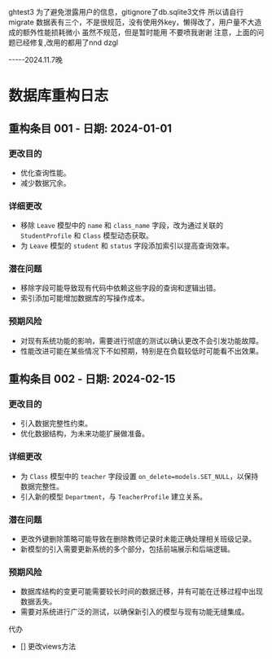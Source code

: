 ghtest3
为了避免泄露用户的信息，gitignore了db.sqlite3文件
所以请自行migrate
数据表有三个，不是很规范，没有使用外key，懒得改了，用户量不大造成的额外性能损耗微小
虽然不规范，但是暂时能用
不要喷我谢谢
 注意，上面的问题已经修复,改用的都用了nnd dzgl

 -----2024.11.7晚
 # 数据库重构日志

## 重构条目 001 - 日期: 2024-01-01

### 更改目的
- 优化查询性能。
- 减少数据冗余。

### 详细更改
- 移除 `Leave` 模型中的 `name` 和 `class_name` 字段，改为通过关联的 `StudentProfile` 和 `Class` 模型动态获取。
- 为 `Leave` 模型的 `student` 和 `status` 字段添加索引以提高查询效率。

### 潜在问题
- 移除字段可能导致现有代码中依赖这些字段的查询和逻辑出错。
- 索引添加可能增加数据库的写操作成本。

### 预期风险
- 对现有系统功能的影响，需要进行彻底的测试以确认更改不会引发功能故障。
- 性能改进可能在某些情况下不如预期，特别是在负载较低时可能看不出效果。

## 重构条目 002 - 日期: 2024-02-15

### 更改目的
- 引入数据完整性约束。
- 优化数据结构，为未来功能扩展做准备。

### 详细更改
- 为 `Class` 模型中的 `teacher` 字段设置 `on_delete=models.SET_NULL`，以保持数据完整性。
- 引入新的模型 `Department`，与 `TeacherProfile` 建立关系。

### 潜在问题
- 更改外键删除策略可能导致在删除教师记录时未能正确处理相关班级记录。
- 新模型的引入需要更新系统的多个部分，包括前端展示和后端逻辑。

### 预期风险
- 数据库结构的变更可能需要较长时间的数据迁移，并有可能在迁移过程中出现数据丢失。
- 需要对系统进行广泛的测试，以确保新引入的模型与现有功能无缝集成。

代办 
- [] 更改views方法